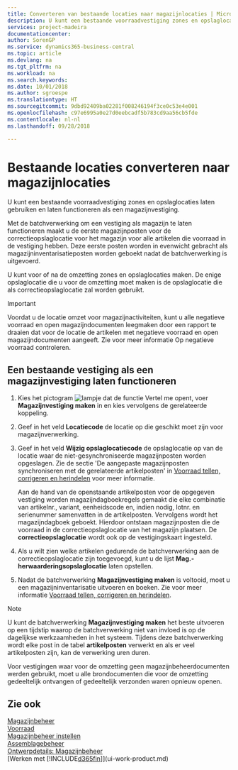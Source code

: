 ```yaml
---
title: Converteren van bestaande locaties naar magazijnlocaties | Microsoft Docs
description: U kunt een bestaande voorraadvestiging zones en opslaglocaties laten gebruiken en laten functioneren als een magazijnvestiging.
services: project-madeira
documentationcenter: 
author: SorenGP
ms.service: dynamics365-business-central
ms.topic: article
ms.devlang: na
ms.tgt_pltfrm: na
ms.workload: na
ms.search.keywords: 
ms.date: 10/01/2018
ms.author: sgroespe
ms.translationtype: HT
ms.sourcegitcommit: 9dbd92409ba02281f008246194f3ce0c53e4e001
ms.openlocfilehash: c97e6995a0e27d0eebcadf5b783cd9aa56cb5fde
ms.contentlocale: nl-nl
ms.lasthandoff: 09/28/2018

---
```

# <a name="convert-existing-locations-to-warehouse-locations"></a>Bestaande locaties converteren naar magazijnlocaties
U kunt een bestaande voorraadvestiging zones en opslaglocaties laten gebruiken en laten functioneren als een magazijnvestiging.  

Met de batchverwerking om een vestiging als magazijn te laten functioneren maakt u de eerste magazijnposten voor de correctieopslaglocatie voor het magazijn voor alle artikelen die voorraad in de vestiging hebben. Deze eerste posten worden in evenwicht gebracht als magazijninventarisatieposten worden geboekt nadat de batchverwerking is uitgevoerd.  

U kunt voor of na de omzetting zones en opslaglocaties maken. De enige opslaglocatie die u voor de omzetting moet maken is de opslaglocatie die als correctieopslaglocatie zal worden gebruikt.  

> [!IMPORTANT]  
>  Voordat u de locatie omzet voor magazijnactiviteiten, kunt u alle negatieve voorraad en open magazijndocumenten leegmaken door een rapport te draaien dat voor de locatie de artikelen met negatieve voorraad en open magazijndocumenten aangeeft. Zie voor meer informatie Op negatieve voorraad controleren.  

## <a name="to-enable-an-existing-location-to-operate-as-a-warehouse-location"></a>Een bestaande vestiging als een magazijnvestiging laten functioneren  
1.  Kies het pictogram ![lampje dat de functie Vertel me opent](media/ui-search/search_small.png "Vertel me wat u wilt doen"), voer **Magazijnvestiging maken** in en kies vervolgens de gerelateerde koppeling.  
2.  Geef in het veld **Locatiecode** de locatie op die geschikt moet zijn voor magazijnverwerking.  
3.  Geef in het veld **Wijzig opslaglocatiecode** de opslaglocatie op van de locatie waar de niet-gesynchroniseerde magazijnposten worden opgeslagen. Zie de sectie 'De aangepaste magazijnposten synchroniseren met de gerelateerde artikelposten' in [Voorraad tellen, corrigeren en herindelen](inventory-how-count-adjust-reclassify.md) voor meer informatie.  

    Aan de hand van de openstaande artikelposten voor de opgegeven vestiging worden magazijndagboekregels gemaakt die elke combinatie van artikelnr., variant, eenheidscode en, indien nodig, lotnr. en serienummer samenvatten in de artikelposten. Vervolgens wordt het magazijndagboek geboekt. Hierdoor ontstaan magazijnposten die de voorraad in de correctieopslaglocatie van het magazijn plaatsen. De **correctieopslaglocatie** wordt ook op de vestigingskaart ingesteld.  

4.  Als u wilt zien welke artikelen gedurende de batchverwerking aan de correctieopslaglocatie zijn toegevoegd, kunt u de lijst **Mag.-herwaarderingsopslaglocatie** laten opstellen.  
5.  Nadat de batchverwerking **Magazijnvestiging maken** is voltooid, moet u een magazijninventarisatie uitvoeren en boeken. Zie voor meer informatie [Voorraad tellen, corrigeren en herindelen](inventory-how-count-adjust-reclassify.md).  

> [!NOTE]  
>  U kunt de batchverwerking **Magazijnvestiging maken** het beste uitvoeren op een tijdstip waarop de batchverwerking niet van invloed is op de dagelijkse werkzaamheden in het systeem. Tijdens deze batchverwerking wordt elke post in de tabel **artikelposten** verwerkt en als er veel artikelposten zijn, kan de verwerking uren duren.  

 Voor vestigingen waar voor de omzetting geen magazijnbeheerdocumenten werden gebruikt, moet u alle brondocumenten die voor de omzetting gedeeltelijk ontvangen of gedeeltelijk verzonden waren opnieuw openen.  

## <a name="see-also"></a>Zie ook  
[Magazijnbeheer](warehouse-manage-warehouse.md)  
[Voorraad](inventory-manage-inventory.md)  
[Magazijnbeheer instellen](warehouse-setup-warehouse.md)     
[Assemblagebeheer](assembly-assemble-items.md)    
[Ontwerpdetails: Magazijnbeheer](design-details-warehouse-management.md)  
[Werken met [!INCLUDE[d365fin](includes/d365fin_md.md)]](ui-work-product.md)


